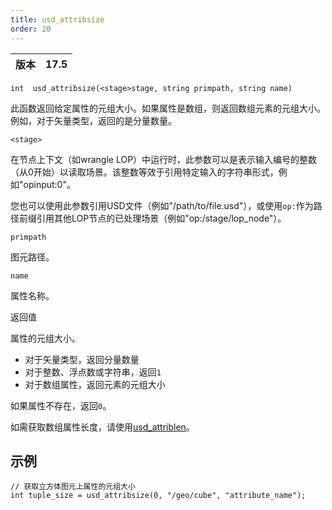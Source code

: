 ```yaml
---
title: usd_attribsize
order: 20
---
```

| 版本 | 17.5 |
| --- | --- |

`int  usd_attribsize(<stage>stage, string primpath, string name)`

此函数返回给定属性的元组大小。如果属性是数组，则返回数组元素的元组大小。例如，对于矢量类型，返回的是分量数量。

`<stage>`

在节点上下文（如wrangle LOP）中运行时，此参数可以是表示输入编号的整数（从0开始）以读取场景。该整数等效于引用特定输入的字符串形式，例如"opinput:0"。

您也可以使用此参数引用USD文件（例如"/path/to/file.usd"），或使用`op:`作为路径前缀引用其他LOP节点的已处理场景（例如"op:/stage/lop_node"）。

`primpath`

图元路径。

`name`

属性名称。

返回值

属性的元组大小。

- 对于矢量类型，返回分量数量
- 对于整数、浮点数或字符串，返回`1`
- 对于数组属性，返回元素的元组大小

如果属性不存在，返回`0`。

如需获取数组属性长度，请使用[usd_attriblen](./usd_attriblen "返回数组属性的长度")。

## 示例

```vex
// 获取立方体图元上属性的元组大小
int tuple_size = usd_attribsize(0, "/geo/cube", "attribute_name");

```
